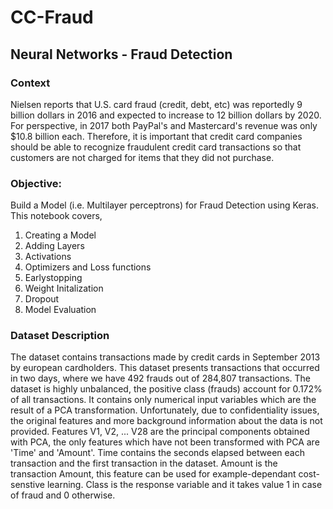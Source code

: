 # CC-Fraud

## Neural Networks - Fraud Detection
### Context
Nielsen reports that U.S. card fraud (credit, debt, etc) was reportedly 9 billion dollars in 2016 and expected to increase to 12 billion dollars by 2020. For perspective, in 2017 both PayPal's and Mastercard's revenue was only $10.8 billion each. Therefore, it is important that credit card companies should be able to recognize fraudulent credit card transactions so that customers are not charged for items that they did not purchase.

### Objective:
Build a Model (i.e. Multilayer perceptrons) for Fraud Detection using Keras.
This notebook covers,
1.	Creating a Model
2.	Adding Layers
3.	Activations
4.	Optimizers and Loss functions
5.	Earlystopping
6.	Weight Initalization
7.	Dropout
8.	Model Evaluation
   
### Dataset Description
The dataset contains transactions made by credit cards in September 2013 by european cardholders. This dataset presents transactions that occurred in two days, where we have 492 frauds out of 284,807 transactions. The dataset is highly unbalanced, the positive class (frauds) account for 0.172% of all transactions.
It contains only numerical input variables which are the result of a PCA transformation. Unfortunately, due to confidentiality issues, the original features and more background information about the data is not provided. Features V1, V2, ... V28 are the principal components obtained with PCA, the only features which have not been transformed with PCA are 'Time' and 'Amount'.
Time contains the seconds elapsed between each transaction and the first transaction in the dataset.
Amount is the transaction Amount, this feature can be used for example-dependant cost-senstive learning.
Class is the response variable and it takes value 1 in case of fraud and 0 otherwise.
